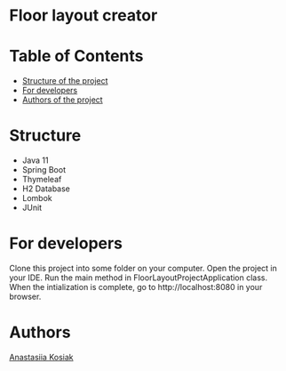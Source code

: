 # Floor layout creator
# Table of Contents
* [Structure of the project](#structure)
* [For developers](#for-developers)
* [Authors of the project](#authors)
<a name="purpose"></a>

<a name="stucture"></a>
# Structure
* Java 11
* Spring Boot 
* Thymeleaf
* H2 Database 
* Lombok
* JUnit
<a name="for-developers"></a>
# For developers
Clone this project into some folder on your computer.
Open the project in your IDE.
Run the main method in FloorLayoutProjectApplication class. When the intialization
is complete, go to http://localhost:8080 in your browser. 

<a name="authors"></a>
# Authors
[Anastasiia Kosiak](https://github.com/AnastasiiaKosiak)

